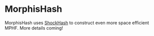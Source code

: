 # MorphisHash

MorphisHash uses [ShockHash](https://github.com/ByteHamster/ShockHash.git) to construct even more space efficient MPHF.
More details coming!
